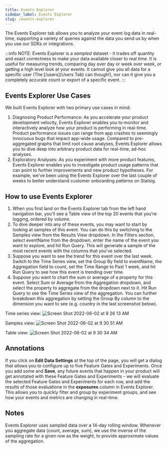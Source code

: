 ```yaml
---
title: Events Explorer
sidebar_label: Events Explorer
slug: /events-explorer
---
```


The Events Explorer tab allows you to analyze your event log data in real-time, supporting a variety of queries against the data you send us by when you use our SDKs or integrations.

:::info
NOTE: Events Explorer is a *sampled* dataset - it trades off quantity and exact correctness to make your data available closer to real time.  It is useful for measuring trends, comparing day over day or week over week, or getting a high level look at your events.  It cannot give you all data for a specific user (The [/users](Users Tab) can though!), nor can it give you a completely accurate count or export of a specific event.
:::

## Events Explorer Use Cases
We built Events Explorer with two primary use cases in mind:
1. Diagnosing Product Performance: As you accelerate your product development velocity, Events Explorer enables you to monitor and interactively analyze how your product is performing in real-time. Product performance issues can range from app crashes to seemingly innocuous bugs that impact app-wide usage. Compared to pre-aggregated graphs that limit root cause analyses, Events Explorer allows you to dive deep into arbitrary product data for real-time, ad-hoc analyses.
2. Exploratory Analyses: As you experiment with more product features, Events Explorer enables you to investigate product usage patterns that can point to further improvements and new product hypotheses. For example, we've been using the Events Explorer over the last couple of weeks to better understand customer onboarding patterns on Statsig.

## How to use Events Explorer
1. When you first land on the Events Explorer tab from the left hand navigation bar, you'll see a Table view of the top 20 events that you're logging, ordered by volume.
2. To dive deeper into any of these events, you may want to start by looking at samples of this event. You can do this by switching to the Samples view from the Results View dropdown. In the Filters section, select eventName from the dropdown, enter the name of the event you want to explore, and hit Run Query. This will generate a sample of the most recent events with the columns that you've selected.
3. Suppose you want to see the trend for this event over the last week. Switch to the Time Series view, set the Group By field to eventName, the Aggregation field to count, set the Time Range to Past 1 week, and hit Run Query to see how this event is trending over time.
4. Suppose you want to chart the sum or average of a property for this event. Select Sum or Average from the Aggregation dropdown, and select the property to aggregate from the dropdown next to it. Hit Run Query to see the Time Series view of the aggregation. You can further breakdown this aggregation by setting the Group By column to the dimension you want to see (e.g. country in the last screenshot below).

Time series view:
![Screen Shot 2022-06-02 at 9 26 13 AM](https://user-images.githubusercontent.com/88338316/171684227-cdce9072-b4b2-4ac3-8574-71f184ccbbc5.png)

Samples view:
![Screen Shot 2022-06-02 at 9 30 51 AM](https://user-images.githubusercontent.com/88338316/171684253-eab884ed-3e33-44b0-8e64-340338f01c07.png)

Table view:
![Screen Shot 2022-06-02 at 9 30 34 AM](https://user-images.githubusercontent.com/88338316/171684238-59e93285-7d61-4905-b684-22ef4928c1fc.png)

## Annotations
If you click on **Edit Data Settings** at the top of the page, you will get a dialog that allows you to configure up to five Feature Gates and Experiments. Once you add some and **Save**, any future events that happen in your product will get annotated with these Feature Gates and Experiments - we will evaluate the selected Feature Gates and Experiments for each row, and add the results of those evaluatione in the **exposures** column in Events Explorer. This allows you to quickly filter and group by experiment groups, and see how your events and metrics are changing in real-time.

## Notes
Events Explorer uses sampled data over a 14-day rolling window. Whenever you aggregate data (count, average, sum), we use the inverse of the sampling rate for a given row as the weight, to provide approximate values of the aggregation.

